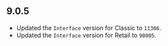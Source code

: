 ## 9.0.5

- Updated the `Interface` version for Classic to `11306`.
- Updated the `Interface` version for Retail to `90005`.
